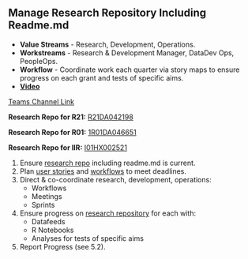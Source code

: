 ## Manage Research Repository Including Readme.md

- **Value Streams** - Research, Development, Operations.
- **Workstreams** - Research & Development Manager, DataDev Ops, PeopleOps.
- **Workflow** - Coordinate work each quarter via story maps to ensure progress on each grant and tests of specific aims.
- [**Video**](https://dvagov.sharepoint.com/sites/teampsd_vha/Shared%20Documents/training_workgroup/Recordings/5.1%20Manage%20Research%20Repository%20including%20Readme.md-20220601_144709-Meeting%20Recording.mp4?web=1)

[Teams Channel Link](https://teams.microsoft.com/l/message/19:b53cd5f1ece145409afbd3b42a666f20@thread.skype/1654109839393?tenantId=e95f1b23-abaf-45ee-821d-b7ab251ab3bf&groupId=1db500d5-0d01-4254-af42-ad3f78bafacd&parentMessageId=1654109839393&teamName=teampsd_vha&channelName=hq_workflow&createdTime=1654109839393)

**Research Repo for R21:** [R21DA042198](https://github.com/lzim/research/tree/master/r21DA042198#readme)

**Research Repo for R01:** [1R01DA046651](https://github.com/lzim/research/tree/master/r01DA046651#readme)

**Research Repo for IIR:** [I01HX002521](https://github.com/lzim/research/tree/master/i01HX002521#readme)

1. Ensure [research repo](https://mtl.how/research) including readme.md is current.
2. Plan [user stories](https://lucid.app/lucidchart/4fb06b59-38f5-4d61-86f0-4620ceb93196/edit?invitationId=inv_1aaff388-5182-4b7f-b89d-104a3a3c47bf#) and [workflows](https://teams.microsoft.com/l/team/19%3a602e93115a8846e9a6e0f3f5341db310%40thread.skype/conversations?groupId=1db500d5-0d01-4254-af42-ad3f78bafacd&tenantId=e95f1b23-abaf-45ee-821d-b7ab251ab3bf) to meet deadlines.
3. Direct & co-coordinate research, development, operations:
   - Workflows
   - Meetings
   - Sprints
5. Ensure progress on [research repository](https://mtl.how/research) for each with:
   - Datafeeds
   - R Notebooks
   - Analyses for tests of specific aims
7. Report Progress (see 5.2). 
